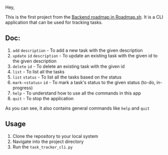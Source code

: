 Hey,

This is the first project from the [Backend roadmap in Roadmap.sh](https://roadmap.sh/backend/projects). It is a CLI application that can be used for tracking tasks.

## Doc:
1. `add` `description` - To add a new task with the given description
2. `update` `id` `description` - To update an existing task with the given id to the given description
3. `delete` `id` - To delete an existing task with the given id
4. `list` - To list all the tasks
5. `list` `status` - To list all the tasks based on the status
6. `mark-<status>` `id` - To mark a task's status to the given status (to-do, in-progress)
7. `help` - To understand how to use all the commands in this app
8. `quit` - To stop the application

As you can see, it also contains general commands like `help` and `quit`

## Usage
1. Clone the repository to your local system
2. Navigate into the project directory
3. Run the `task_tracker_cli.py`